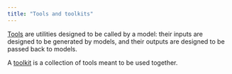 ```yaml
---
title: "Tools and toolkits"
---
```


[Tools](/docs/concepts/tools) are utilities designed to be called by a model: their inputs are designed to be generated by models, and their outputs are designed to be passed back to models.

A [toolkit](/docs/concepts/tools/#toolkits) is a collection of tools meant to be used together.

